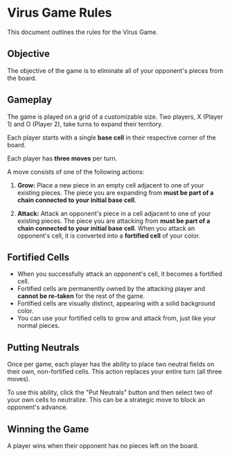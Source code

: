 # Virus Game Rules

This document outlines the rules for the Virus Game.

## Objective

The objective of the game is to eliminate all of your opponent's pieces from the board.

## Gameplay

The game is played on a grid of a customizable size. Two players, X (Player 1) and O (Player 2), take turns to expand their territory.

Each player starts with a single **base cell** in their respective corner of the board.

Each player has **three moves** per turn.

A move consists of one of the following actions:

1.  **Grow:** Place a new piece in an empty cell adjacent to one of your existing pieces. The piece you are expanding from **must be part of a chain connected to your initial base cell**.

2.  **Attack:** Attack an opponent's piece in a cell adjacent to one of your existing pieces. The piece you are attacking from **must be part of a chain connected to your initial base cell**. When you attack an opponent's cell, it is converted into a **fortified cell** of your color. 

## Fortified Cells

-   When you successfully attack an opponent's cell, it becomes a fortified cell.
-   Fortified cells are permanently owned by the attacking player and **cannot be re-taken** for the rest of the game.
-   Fortified cells are visually distinct, appearing with a solid background color.
-   You can use your fortified cells to grow and attack from, just like your normal pieces.

## Putting Neutrals

Once per game, each player has the ability to place two neutral fields on their own, non-fortified cells. This action replaces your entire turn (all three moves).

To use this ability, click the "Put Neutrals" button and then select two of your own cells to neutralize. This can be a strategic move to block an opponent's advance.

## Winning the Game

A player wins when their opponent has no pieces left on the board.